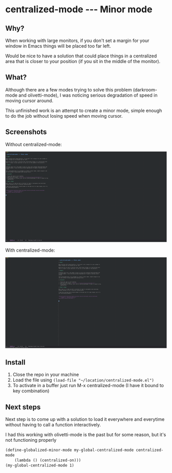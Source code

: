 
# centralized-mode --- Minor mode

## Why?

When working with large monitors, if you don't set a margin for your window in
Emacs things will be placed too far left. 

Would be nice to have a solution that could place things in a centralized area
that is closer to your position (if you sit in the middle of the monitor).

## What?

Although there are a few modes trying to solve this problem (darkroom-mode and
olivetti-mode), I was noticing serious degradation of speed in moving cursor
around.

This unfinished work is an attempt to create a minor mode, simple enough to do
the job without losing speed when moving cursor.

## Screenshots

Without centralized-mode:

![screenshot](https://github.com/marcelotoledo/centralized-mode/raw/master/screenshots/before.png)

With centralized-mode:

![screenshot](https://github.com/marcelotoledo/centralized-mode/raw/master/screenshots/centralized-mode.png)

## Install

1. Close the repo in your machine
2. Load the file using  `(load-file "~/location/centralized-mode.el")`
3. To activate in a buffer just run M-x centralized-mode (I have it bound to key
   combination)
   
## Next steps

Next step is to come up with a solution to load it everywhere and everytime
without having to call a function interactively.

I had this working with olivetti-mode is the past but for some reason, but it's
not functioning properly

```
(define-globalized-minor-mode my-global-centralized-mode centralized-mode
    (lambda () (centralized-on)))
(my-global-centralized-mode 1)

```
